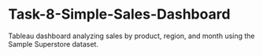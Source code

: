 # Task-8-Simple-Sales-Dashboard
Tableau dashboard analyzing sales by product, region, and month using the Sample Superstore dataset.
